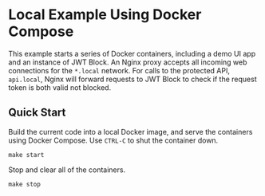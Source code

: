 # Local Example Using Docker Compose

This example starts a series of Docker containers, including a demo UI app and an instance of JWT Block. An Nginx proxy accepts all incoming web connections for the `*.local` network. For calls to the protected API, `api.local`, Nginx will forward requests to JWT Block to check if the request token is both valid not blocked.


## Quick Start

Build the current code into a local Docker image, and serve the containers
using Docker Compose. Use `CTRL-C` to shut the container down.

```
make start
```

Stop and clear all of the containers.

```
make stop
```


